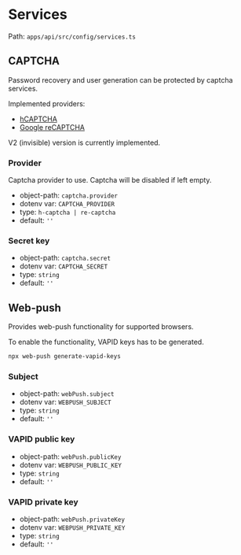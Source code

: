 # Services

Path: `apps/api/src/config/services.ts`

## CAPTCHA

Password recovery and user generation can be protected by captcha services.

Implemented providers:

- [hCAPTCHA](https://hcaptcha.com)
- [Google reCAPTCHA](https://developers.google.com/recaptcha/intro)

V2 (invisible) version is currently implemented.

### Provider

Captcha provider to use. Captcha will be disabled if left empty.

- object-path: `captcha.provider`
- dotenv var: `CAPTCHA_PROVIDER`
- type: `h-captcha | re-captcha`
- default: `''`

### Secret key

- object-path: `captcha.secret`
- dotenv var: `CAPTCHA_SECRET`
- type: `string`
- default: `''`

## Web-push

Provides web-push functionality for supported browsers.

To enable the functionality, VAPID keys has to be generated.

```sh
npx web-push generate-vapid-keys
```

### Subject

- object-path: `webPush.subject`
- dotenv var: `WEBPUSH_SUBJECT`
- type: `string`
- default: `''`

### VAPID public key

- object-path: `webPush.publicKey`
- dotenv var: `WEBPUSH_PUBLIC_KEY`
- type: `string`
- default: `''`

### VAPID private key

- object-path: `webPush.privateKey`
- dotenv var: `WEBPUSH_PRIVATE_KEY`
- type: `string`
- default: `''`
